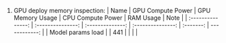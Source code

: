 1. GPU deploy memory inspection:
| Name              | GPU Compute Power | GPU Memory Usage | CPU Compute Power | RAM Usage | Note          |
| :---------------: | :---------------: | :--------------: | :---------------: | :-------: | ------------: |
| Model params load |                   | 441              |                   |           |               |

